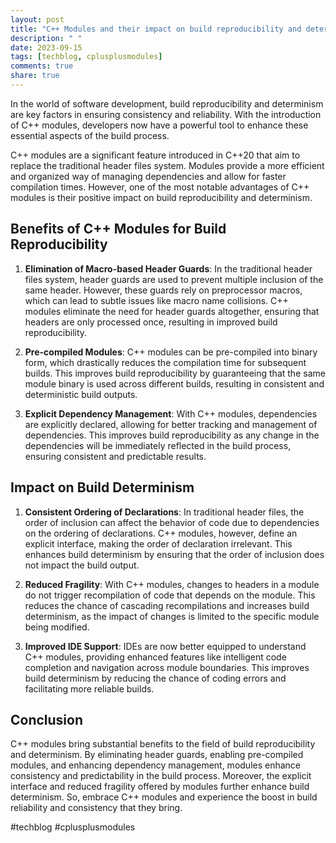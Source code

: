 ```yaml
---
layout: post
title: "C++ Modules and their impact on build reproducibility and determinism"
description: " "
date: 2023-09-15
tags: [techblog, cplusplusmodules]
comments: true
share: true
---
```


In the world of software development, build reproducibility and determinism are key factors in ensuring consistency and reliability. With the introduction of C++ modules, developers now have a powerful tool to enhance these essential aspects of the build process.

C++ modules are a significant feature introduced in C++20 that aim to replace the traditional header files system. Modules provide a more efficient and organized way of managing dependencies and allow for faster compilation times. However, one of the most notable advantages of C++ modules is their positive impact on build reproducibility and determinism.

## Benefits of C++ Modules for Build Reproducibility

1. **Elimination of Macro-based Header Guards**: In the traditional header files system, header guards are used to prevent multiple inclusion of the same header. However, these guards rely on preprocessor macros, which can lead to subtle issues like macro name collisions. C++ modules eliminate the need for header guards altogether, ensuring that headers are only processed once, resulting in improved build reproducibility.

2. **Pre-compiled Modules**: C++ modules can be pre-compiled into binary form, which drastically reduces the compilation time for subsequent builds. This improves build reproducibility by guaranteeing that the same module binary is used across different builds, resulting in consistent and deterministic build outputs.

3. **Explicit Dependency Management**: With C++ modules, dependencies are explicitly declared, allowing for better tracking and management of dependencies. This improves build reproducibility as any change in the dependencies will be immediately reflected in the build process, ensuring consistent and predictable results.

## Impact on Build Determinism

1. **Consistent Ordering of Declarations**: In traditional header files, the order of inclusion can affect the behavior of code due to dependencies on the ordering of declarations. C++ modules, however, define an explicit interface, making the order of declaration irrelevant. This enhances build determinism by ensuring that the order of inclusion does not impact the build output.

2. **Reduced Fragility**: With C++ modules, changes to headers in a module do not trigger recompilation of code that depends on the module. This reduces the chance of cascading recompilations and increases build determinism, as the impact of changes is limited to the specific module being modified.

3. **Improved IDE Support**: IDEs are now better equipped to understand C++ modules, providing enhanced features like intelligent code completion and navigation across module boundaries. This improves build determinism by reducing the chance of coding errors and facilitating more reliable builds.

## Conclusion

C++ modules bring substantial benefits to the field of build reproducibility and determinism. By eliminating header guards, enabling pre-compiled modules, and enhancing dependency management, modules enhance consistency and predictability in the build process. Moreover, the explicit interface and reduced fragility offered by modules further enhance build determinism. So, embrace C++ modules and experience the boost in build reliability and consistency that they bring.

#techblog #cplusplusmodules